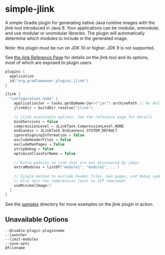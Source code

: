 # simple-jlink

A simple Gradle plugin for generating native Java runtime images with the jlink tool introduced in Java 9.
Your applications can be modular, unmodular, and use modular or unomdular libraries. The
plugin will automatically determine which modules to include in the generated image.

Note: this plugin must be run on JDK 10 or higher. JDK 9 is not supported.

See [the jlink Reference Page](https://docs.oracle.com/javase/10/tools/jlink.htm) for details on the
jlink tool and its options, most of which are exposed to plugin users.

```kotlin
plugins {
  application
  id("org.gradleweaver.plugins.jlink")
}

jlink {
  "configuration name" {
    applicationJar = tasks.getByName<Jar>("jar").archivePath // No default value
    jlinkDir = buildDir.resolve("jlink")
    
    // jlink executable options. See the reference page for details
    bindServices = false
    compressionLevel = JLinkTask.CompressionLevel.NONE
    endianess = JLinkTask.Endianness.SYSTEM_DEFAULT
    ignoreSigningInformation = false
    excludeHeaderFiles = false
    excludeManPages = false
    stripDebug = false
    optimizeClassForName = false
    
    // Extra modules to link that are not discovered by jdeps
    extraModules = listOf("module1", "module2", ...)
    
    // Single method to exclude header files, man pages, and debug symbols
    // Also sets the compression level to ZIP (maximum)
    useMinimalImage()
  }
}
```

See the [samples](samples) directory for more examples on the jlink plugin in action.

## Unavailable Options

`--disable-plugin pluginname`  
`--launcher`  
`--limit-modules`  
`--save-opts`  
`@filename`
